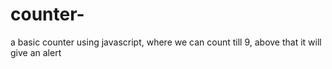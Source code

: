# counter-


a basic counter using javascript, where we can count till 9, above that it will give an alert
